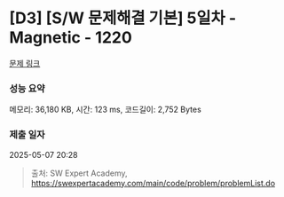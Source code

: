 # [D3] [S/W 문제해결 기본] 5일차 - Magnetic - 1220 

[문제 링크](https://swexpertacademy.com/main/code/problem/problemDetail.do?contestProbId=AV14hwZqABsCFAYD) 

### 성능 요약

메모리: 36,180 KB, 시간: 123 ms, 코드길이: 2,752 Bytes

### 제출 일자

2025-05-07 20:28



> 출처: SW Expert Academy, https://swexpertacademy.com/main/code/problem/problemList.do